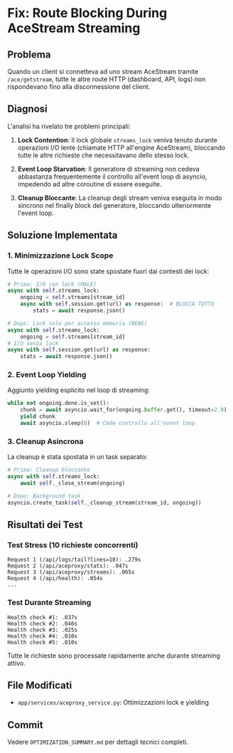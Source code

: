 # Fix: Route Blocking During AceStream Streaming

## Problema
Quando un client si connetteva ad uno stream AceStream tramite `/ace/getstream`, tutte le altre route HTTP (dashboard, API, logs) non rispondevano fino alla disconnessione del client.

## Diagnosi
L'analisi ha rivelato tre problemi principali:

1. **Lock Contention**: Il lock globale `streams_lock` veniva tenuto durante operazioni I/O lente (chiamate HTTP all'engine AceStream), bloccando tutte le altre richieste che necessitavano dello stesso lock.

2. **Event Loop Starvation**: Il generatore di streaming non cedeva abbastanza frequentemente il controllo all'event loop di asyncio, impedendo ad altre coroutine di essere eseguite.

3. **Cleanup Bloccante**: La cleanup degli stream veniva eseguita in modo sincrono nel finally block del generatore, bloccando ulteriormente l'event loop.

## Soluzione Implementata

### 1. Minimizzazione Lock Scope
Tutte le operazioni I/O sono state spostate fuori dai contesti dei lock:

```python
# Prima: I/O con lock (MALE)
async with self.streams_lock:
    ongoing = self.streams[stream_id]
    async with self.session.get(url) as response:  # BLOCCA TUTTO
        stats = await response.json()

# Dopo: Lock solo per accesso memoria (BENE)
async with self.streams_lock:
    ongoing = self.streams[stream_id]
# I/O senza lock
async with self.session.get(url) as response:
    stats = await response.json()
```

### 2. Event Loop Yielding
Aggiunto yielding esplicito nel loop di streaming:

```python
while not ongoing.done.is_set():
    chunk = await asyncio.wait_for(ongoing.buffer.get(), timeout=2.0)
    yield chunk
    await asyncio.sleep(0)  # Cede controllo all'event loop
```

### 3. Cleanup Asincrona
La cleanup è stata spostata in un task separato:

```python
# Prima: Cleanup bloccante
async with self.streams_lock:
    await self._close_stream(ongoing)

# Dopo: Background task
asyncio.create_task(self._cleanup_stream(stream_id, ongoing))
```

## Risultati dei Test

### Test Stress (10 richieste concorrenti)
```
Request 1 (/api/logs/tail?lines=10): .279s
Request 2 (/api/aceproxy/stats): .047s
Request 3 (/api/aceproxy/streams): .065s
Request 4 (/api/health): .054s
...
```

### Test Durante Streaming
```
Health check #1: .037s
Health check #2: .046s
Health check #3: .025s
Health check #4: .010s
Health check #5: .010s
```

Tutte le richieste sono processate rapidamente anche durante streaming attivo.

## File Modificati
- `app/services/aceproxy_service.py`: Ottimizzazioni lock e yielding

## Commit
Vedere `OPTIMIZATION_SUMMARY.md` per dettagli tecnici completi.
